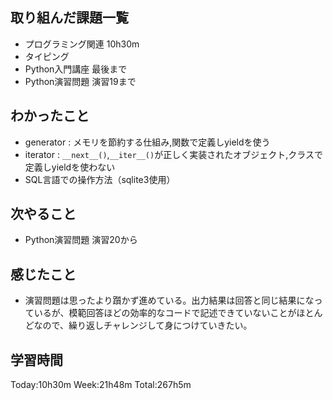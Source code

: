 ## 取り組んだ課題一覧
- プログラミング関連 10h30m
- タイピング
- Python入門講座 最後まで
- Python演習問題 演習19まで
## わかったこと
- generator : メモリを節約する仕組み,関数で定義しyieldを使う
- iterator : `__next__()`,`__iter__()`が正しく実装されたオブジェクト,クラスで定義しyieldを使わない
- SQL言語での操作方法（sqlite3使用）
## 次やること
- Python演習問題 演習20から
## 感じたこと
- 演習問題は思ったより躓かず進めている。出力結果は回答と同じ結果になっているが、模範回答ほどの効率的なコードで記述できていないことがほとんどなので、繰り返しチャレンジして身につけていきたい。
## 学習時間
Today:10h30m Week:21h48m Total:267h5m